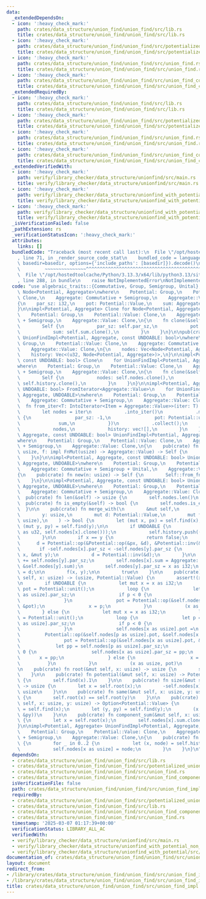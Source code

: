 ```yaml
---
data:
  _extendedDependsOn:
  - icon: ':heavy_check_mark:'
    path: crates/data_structure/union_find/union_find/src/lib.rs
    title: crates/data_structure/union_find/union_find/src/lib.rs
  - icon: ':heavy_check_mark:'
    path: crates/data_structure/union_find/union_find/src/potentialized_union_find.rs
    title: crates/data_structure/union_find/union_find/src/potentialized_union_find.rs
  - icon: ':heavy_check_mark:'
    path: crates/data_structure/union_find/union_find/src/union_find.rs
    title: crates/data_structure/union_find/union_find/src/union_find.rs
  - icon: ':heavy_check_mark:'
    path: crates/data_structure/union_find/union_find/src/union_find_component_sum.rs
    title: crates/data_structure/union_find/union_find/src/union_find_component_sum.rs
  _extendedRequiredBy:
  - icon: ':heavy_check_mark:'
    path: crates/data_structure/union_find/union_find/src/lib.rs
    title: crates/data_structure/union_find/union_find/src/lib.rs
  - icon: ':heavy_check_mark:'
    path: crates/data_structure/union_find/union_find/src/potentialized_union_find.rs
    title: crates/data_structure/union_find/union_find/src/potentialized_union_find.rs
  - icon: ':heavy_check_mark:'
    path: crates/data_structure/union_find/union_find/src/union_find.rs
    title: crates/data_structure/union_find/union_find/src/union_find.rs
  - icon: ':heavy_check_mark:'
    path: crates/data_structure/union_find/union_find/src/union_find_component_sum.rs
    title: crates/data_structure/union_find/union_find/src/union_find_component_sum.rs
  _extendedVerifiedWith:
  - icon: ':heavy_check_mark:'
    path: verify/library_checker/data_structure/unionfind/src/main.rs
    title: verify/library_checker/data_structure/unionfind/src/main.rs
  - icon: ':heavy_check_mark:'
    path: verify/library_checker/data_structure/unionfind_with_potential/src/main.rs
    title: verify/library_checker/data_structure/unionfind_with_potential/src/main.rs
  - icon: ':heavy_check_mark:'
    path: verify/library_checker/data_structure/unionfind_with_potential_non_commutative_group/src/main.rs
    title: verify/library_checker/data_structure/unionfind_with_potential_non_commutative_group/src/main.rs
  _isVerificationFailed: false
  _pathExtension: rs
  _verificationStatusIcon: ':heavy_check_mark:'
  attributes:
    links: []
  bundledCode: "Traceback (most recent call last):\n  File \"/opt/hostedtoolcache/Python/3.13.3/x64/lib/python3.13/site-packages/onlinejudge_verify/documentation/build.py\"\
    , line 71, in _render_source_code_stat\n    bundled_code = language.bundle(stat.path,\
    \ basedir=basedir, options={'include_paths': [basedir]}).decode()\n          \
    \         ~~~~~~~~~~~~~~~^^^^^^^^^^^^^^^^^^^^^^^^^^^^^^^^^^^^^^^^^^^^^^^^^^^^^^^^^^^^^^^^^^\n\
    \  File \"/opt/hostedtoolcache/Python/3.13.3/x64/lib/python3.13/site-packages/onlinejudge_verify/languages/rust.py\"\
    , line 288, in bundle\n    raise NotImplementedError\nNotImplementedError\n"
  code: "use algebraic_traits::{Commutative, Group, Semigroup, Unital};\n\nstruct\
    \ Node<Potential, Aggregate>\nwhere\n    Potential: Group,\n    Potential::Value:\
    \ Clone,\n    Aggregate: Commutative + Semigroup,\n    Aggregate::Value: Clone,\n\
    {\n    par_sz: i32,\n    pot: Potential::Value,\n    sum: Aggregate::Value,\n\
    }\n\nimpl<Potential, Aggregate> Clone for Node<Potential, Aggregate>\nwhere\n\
    \    Potential: Group,\n    Potential::Value: Clone,\n    Aggregate: Commutative\
    \ + Semigroup,\n    Aggregate::Value: Clone,\n{\n    fn clone(&self) -> Self {\n\
    \        Self {\n            par_sz: self.par_sz,\n            pot: self.pot.clone(),\n\
    \            sum: self.sum.clone(),\n        }\n    }\n}\n\npub(crate) struct\
    \ UnionFindImpl<Potential, Aggregate, const UNDOABLE: bool>\nwhere\n    Potential:\
    \ Group,\n    Potential::Value: Clone,\n    Aggregate: Commutative + Semigroup,\n\
    \    Aggregate::Value: Clone,\n{\n    nodes: Vec<Node<Potential, Aggregate>>,\n\
    \    history: Vec<(u32, Node<Potential, Aggregate>)>,\n}\n\nimpl<Potential, Aggregate,\
    \ const UNDOABLE: bool> Clone\n    for UnionFindImpl<Potential, Aggregate, UNDOABLE>\n\
    where\n    Potential: Group,\n    Potential::Value: Clone,\n    Aggregate: Commutative\
    \ + Semigroup,\n    Aggregate::Value: Clone,\n{\n    fn clone(&self) -> Self {\n\
    \        Self {\n            nodes: self.nodes.clone(),\n            history:\
    \ self.history.clone(),\n        }\n    }\n}\n\nimpl<Potential, Aggregate, const\
    \ UNDOABLE: bool> FromIterator<Aggregate::Value>\n    for UnionFindImpl<Potential,\
    \ Aggregate, UNDOABLE>\nwhere\n    Potential: Group,\n    Potential::Value: Clone,\n\
    \    Aggregate: Commutative + Semigroup,\n    Aggregate::Value: Clone,\n{\n  \
    \  fn from_iter<T: IntoIterator<Item = Aggregate::Value>>(iter: T) -> Self {\n\
    \        let nodes = iter\n            .into_iter()\n            .map(|sum| Node\
    \ {\n                par_sz: -1,\n                pot: Potential::unit(),\n  \
    \              sum,\n            })\n            .collect();\n        Self {\n\
    \            nodes,\n            history: vec![],\n        }\n    }\n}\n\nimpl<Potential,\
    \ Aggregate, const UNDOABLE: bool> UnionFindImpl<Potential, Aggregate, UNDOABLE>\n\
    where\n    Potential: Group,\n    Potential::Value: Clone,\n    Aggregate: Commutative\
    \ + Semigroup,\n    Aggregate::Value: Clone,\n{\n    pub(crate) fn from_fn(n:\
    \ usize, f: impl FnMut(usize) -> Aggregate::Value) -> Self {\n        Self::from_iter((0..n).map(f))\n\
    \    }\n}\n\nimpl<Potential, Aggregate, const UNDOABLE: bool> UnionFindImpl<Potential,\
    \ Aggregate, UNDOABLE>\nwhere\n    Potential: Group,\n    Potential::Value: Clone,\n\
    \    Aggregate: Commutative + Semigroup + Unital,\n    Aggregate::Value: Clone,\n\
    {\n    pub(crate) fn new(n: usize) -> Self {\n        Self::from_fn(n, |_| Aggregate::unit())\n\
    \    }\n}\n\nimpl<Potential, Aggregate, const UNDOABLE: bool> UnionFindImpl<Potential,\
    \ Aggregate, UNDOABLE>\nwhere\n    Potential: Group,\n    Potential::Value: Clone,\n\
    \    Aggregate: Commutative + Semigroup,\n    Aggregate::Value: Clone,\n{\n  \
    \  pub(crate) fn len(&self) -> usize {\n        self.nodes.len()\n    }\n\n  \
    \  pub(crate) fn is_empty(&self) -> bool {\n        self.nodes.is_empty()\n  \
    \  }\n\n    pub(crate) fn merge_with(\n        &mut self,\n        x: usize,\n\
    \        y: usize,\n        mut d: Potential::Value,\n        mut f: impl FnMut(usize,\
    \ usize),\n    ) -> bool {\n        let (mut x, px) = self.find(x);\n        let\
    \ (mut y, py) = self.find(y);\n\n        if UNDOABLE {\n            self.history.push((x\
    \ as u32, self.nodes[x].clone()));\n            self.history.push((y as u32, self.nodes[y].clone()));\n\
    \        }\n\n        if x == y {\n            return false;\n        }\n\n  \
    \      d = Potential::op(&Potential::op(&px, &d), &Potential::inv(&py));\n\n \
    \       if -self.nodes[x].par_sz < -self.nodes[y].par_sz {\n            std::mem::swap(&mut\
    \ x, &mut y);\n            d = Potential::inv(&d);\n        }\n\n        self.nodes[x].par_sz\
    \ += self.nodes[y].par_sz;\n        self.nodes[x].sum = Aggregate::op(&self.nodes[x].sum,\
    \ &self.nodes[y].sum);\n        self.nodes[y].par_sz = x as i32;\n        self.nodes[y].pot\
    \ = d;\n\n        f(x, y);\n\n        true\n    }\n\n    pub(crate) fn find(&mut\
    \ self, x: usize) -> (usize, Potential::Value) {\n        assert!(x < self.nodes.len());\n\
    \n        if UNDOABLE {\n            let mut x = x as i32;\n            let mut\
    \ pot = Potential::unit();\n            loop {\n                let p = self.nodes[x\
    \ as usize].par_sz;\n                if p < 0 {\n                    break;\n\
    \                }\n                pot = Potential::op(&self.nodes[x as usize].pot,\
    \ &pot);\n                x = p;\n            }\n            (x as usize, pot)\n\
    \        } else {\n            let mut x = x as i32;\n            let mut pot\
    \ = Potential::unit();\n            loop {\n                let p = self.nodes[x\
    \ as usize].par_sz;\n                if p < 0 {\n                    break;\n\
    \                }\n                self.nodes[x as usize].pot =\n           \
    \         Potential::op(&self.nodes[p as usize].pot, &self.nodes[x as usize].pot);\n\
    \                pot = Potential::op(&self.nodes[x as usize].pot, &pot);\n   \
    \             let pp = self.nodes[p as usize].par_sz;\n                if pp >=\
    \ 0 {\n                    self.nodes[x as usize].par_sz = pp;\n             \
    \       x = pp;\n                } else {\n                    x = p;\n      \
    \          }\n            }\n            (x as usize, pot)\n        }\n    }\n\
    \n    pub(crate) fn root(&mut self, x: usize) -> usize {\n        self.find(x).0\n\
    \    }\n\n    pub(crate) fn potential(&mut self, x: usize) -> Potential::Value\
    \ {\n        self.find(x).1\n    }\n\n    pub(crate) fn size(&mut self, x: usize)\
    \ -> usize {\n        let x = self.root(x);\n        -self.nodes[x].par_sz as\
    \ usize\n    }\n\n    pub(crate) fn same(&mut self, x: usize, y: usize) -> bool\
    \ {\n        self.root(x) == self.root(y)\n    }\n\n    pub(crate) fn diff(&mut\
    \ self, x: usize, y: usize) -> Option<Potential::Value> {\n        let (x, px)\
    \ = self.find(x);\n        let (y, py) = self.find(y);\n        (x == y).then_some(Potential::op(&Potential::inv(&px),\
    \ &py))\n    }\n\n    pub(crate) fn component_sum(&mut self, x: usize) -> Aggregate::Value\
    \ {\n        let x = self.root(x);\n        self.nodes[x].sum.clone()\n    }\n\
    }\n\nimpl<Potential, Aggregate> UnionFindImpl<Potential, Aggregate, true>\nwhere\n\
    \    Potential: Group,\n    Potential::Value: Clone,\n    Aggregate: Commutative\
    \ + Semigroup,\n    Aggregate::Value: Clone,\n{\n    pub(crate) fn undo(&mut self)\
    \ {\n        for _ in 0..2 {\n            let (x, node) = self.history.pop().unwrap();\n\
    \            self.nodes[x as usize] = node;\n        }\n    }\n}\n"
  dependsOn:
  - crates/data_structure/union_find/union_find/src/lib.rs
  - crates/data_structure/union_find/union_find/src/potentialized_union_find.rs
  - crates/data_structure/union_find/union_find/src/union_find.rs
  - crates/data_structure/union_find/union_find/src/union_find_component_sum.rs
  isVerificationFile: false
  path: crates/data_structure/union_find/union_find/src/union_find_impl.rs
  requiredBy:
  - crates/data_structure/union_find/union_find/src/potentialized_union_find.rs
  - crates/data_structure/union_find/union_find/src/lib.rs
  - crates/data_structure/union_find/union_find/src/union_find_component_sum.rs
  - crates/data_structure/union_find/union_find/src/union_find.rs
  timestamp: '2025-03-07 01:17:39+00:00'
  verificationStatus: LIBRARY_ALL_AC
  verifiedWith:
  - verify/library_checker/data_structure/unionfind/src/main.rs
  - verify/library_checker/data_structure/unionfind_with_potential_non_commutative_group/src/main.rs
  - verify/library_checker/data_structure/unionfind_with_potential/src/main.rs
documentation_of: crates/data_structure/union_find/union_find/src/union_find_impl.rs
layout: document
redirect_from:
- /library/crates/data_structure/union_find/union_find/src/union_find_impl.rs
- /library/crates/data_structure/union_find/union_find/src/union_find_impl.rs.html
title: crates/data_structure/union_find/union_find/src/union_find_impl.rs
---
```

